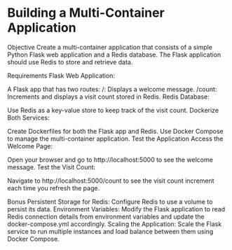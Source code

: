 # Building a Multi-Container Application

Objective
Create a multi-container application that consists of a simple Python Flask web application and a Redis database. The Flask application should use Redis to store and retrieve data.

Requirements
Flask Web Application:

A Flask app that has two routes:
/: Displays a welcome message.
/count: Increments and displays a visit count stored in Redis.
Redis Database:

Use Redis as a key-value store to keep track of the visit count.
Dockerize Both Services:

Create Dockerfiles for both the Flask app and Redis.
Use Docker Compose to manage the multi-container application.
Test the Application
Access the Welcome Page:

Open your browser and go to http://localhost:5000 to see the welcome message. Test the Visit Count:

Navigate to http://localhost:5000/count to see the visit count increment each time you refresh the page.

Bonus
Persistent Storage for Redis: Configure Redis to use a volume to persist its data.
Environment Variables: Modify the Flask application to read Redis connection details from environment variables and update the docker-compose.yml accordingly.
Scaling the Application: Scale the Flask service to run multiple instances and load balance between them using Docker Compose.
